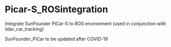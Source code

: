 # Picar-S_ROSintegration
Integrate SunFounder PiCar-S to ROS environment (used in conjunction with lidar_car_tracking)

SunFounder_PiCar to be updated after COVID-19
